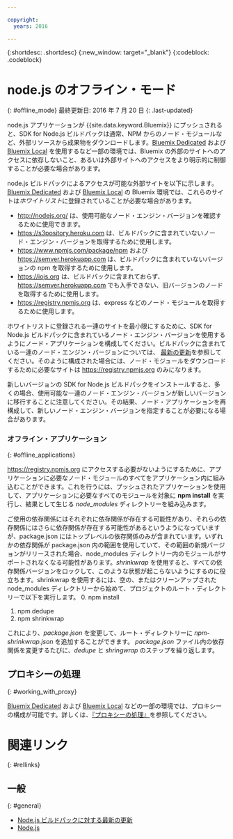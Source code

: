 ```yaml
---

copyright:
  years: 2016

---
```


{:shortdesc: .shortdesc}
{:new_window: target="_blank"}
{:codeblock: .codeblock}


# node.js のオフライン・モード
{: #offline_mode}
最終更新日: 2016 年 7 月 20 日
{: .last-updated}

node.js アプリケーションが {{site.data.keyword.Bluemix}} にプッシュされると、SDK for Node.js ビルドパックは通常、NPM からのノード・モジュールなど、外部リソースから成果物をダウンロードします。[Bluemix Dedicated](../../dedicated/index.html#dedicated) および [Bluemix Local](../../local/index.html#local) を使用するなど一部の環境では、Bluemix の外部のサイトへのアクセスに依存しないこと、あるいは外部サイトへのアクセスをより明示的に制御することが必要な場合があります。  

node.js ビルドパックによるアクセスが可能な外部サイトを以下に示します。[Bluemix Dedicated](../../dedicated/index.html#dedicated) および [Bluemix Local](../../local/index.html#local) の Bluemix 環境では、これらのサイトは*ホワイトリスト*に登録されていることが必要な場合があります。

* http://nodejs.org/ は、使用可能なノード・エンジン・バージョンを確認するために使用できます。
* https://s3pository.heroku.com は、ビルドパックに含まれていないノード・エンジン・バージョンを取得するために使用します。
*  https://www.npmjs.com/package/npm および https://semver.herokuapp.com は、ビルドパックに含まれていないバージョンの npm を取得するために使用します。
* https://iojs.org は、ビルドパックに含まれておらず、https://semver.herokuapp.com でも入手できない、旧バージョンのノードを取得するために使用します。
* https://registry.npmjs.org は、express などのノード・モジュールを取得するために使用します。

ホワイトリストに登録される一連のサイトを最小限にするために、SDK for Node.js ビルドパックに含まれているノード・エンジン・バージョンを使用するようにノード・アプリケーションを構成してください。ビルドパックに含まれている一連のノード・エンジン・バージョンについては、 [最新の更新](./updates.html)を参照してください。そのように構成された場合には、ノード・モジュールをダウンロードするために必要なサイトは https://registry.npmjs.org のみになります。

新しいバージョンの SDK for Node.js ビルドパックをインストールすると、多くの場合、使用可能な一連のノード・エンジン・バージョンが新しいバージョンに移行することに注意してください。その結果、ノード・アプリケーションを再構成して、新しいノード・エンジン・バージョンを指定することが必要になる場合があります。


### オフライン・アプリケーション
{: #offline_applications}

https://registry.npmjs.org にアクセスする必要がないようにするために、アプリケーションに必要なノード・モジュールのすべてをアプリケーション内に組み込むことができます。これを行うには、プッシュされたアプリケーションを使用して、アプリケーションに必要なすべてのモジュールを対象に **npm install** を実行し、結果として生じる *node_modules* ディレクトリーを組み込みます。

ご使用の依存関係にはそれぞれに依存関係が存在する可能性があり、それらの依存関係にはさらに依存関係が存在する可能性があるというようになっていますが、package.json にはトップレベルの依存関係のみが含まれています。いずれかの依存関係が package.json 内の範囲を使用していて、その範囲の新規バージョンがリリースされた場合、node_modules ディレクトリー内のモジュールがサポートされなくなる可能性があります。*shrinkwrap* を使用すると、すべての依存関係バージョンをロックして、このような状態が起こらないようにするのに役立ちます。shrinkwrap を使用するには、空の、またはクリーンアップされた node_modules ディレクトリーから始めて、プロジェクトのルート・ディレクトリーで以下を実行します。
0. npm install
1. npm dedupe
2. npm shrinkwrap

これにより、*package.json* を変更して、ルート・ディレクトリーに *npm-shrinkwrap.json* を追加することができます。
*package.json* ファイル内の依存関係を変更するたびに、*dedupe* と *shringwrap* のステップを繰り返します。

## プロキシーの処理
{: #working_with_proxy}

[Bluemix Dedicated](../../dedicated/index.html#dedicated) および [Bluemix Local](../../local/index.html#local) などの一部の環境では、プロキシーの構成が可能です。詳しくは、[『プロキシーの処理』](../../manageapps/workingWithProxy.html)を参照してください。

# 関連リンク
{: #rellinks}
## 一般
{: #general}
* [Node.js ビルドパックに対する最新の更新](../../runtimes/nodejs/updates.html)
* [Node.js](https://nodejs.org)
